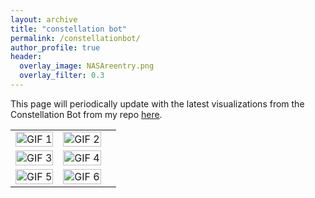 ```yaml
---
layout: archive
title: "constellation bot"
permalink: /constellationbot/
author_profile: true
header:
  overlay_image: NASAreentry.png
  overlay_filter: 0.3
---
```


This page will periodically update with the latest visualizations from the Constellation Bot from my repo [here](https://github.com/CharlesPlusC/ConstellationBot).

<table>
  <tr>
    <td><img src="Figures/constellationbot_gifs/geom_oneweb_23_08_21.gif" alt="GIF 1" width="100%"></td>
    <td><img src="Figures/constellationbot_gifs/geom_planet_23_06_20.gif" alt="GIF 2" width="100%"></td>
  </tr>
  <tr>
    <td><img src="Figures/constellationbot_gifs/geom_spire_23_04_20.gif" alt="GIF 3" width="100%"></td>
    <td><img src="Figures/constellationbot_gifs/geom_starlink_23_05_14.gif" alt="GIF 4" width="100%"></td>
  </tr>
  <tr>
    <td><img src="Figures/constellationbot_gifs/geom_swarm_23_09_10.gif" alt="GIF 5" width="100%"></td>
    <td><img src="Figures/constellationbot_gifs/geom_iridium_23_09_14.gif" alt="GIF 6" width="100%"></td>
    <td></td>
  </tr>
</table>
